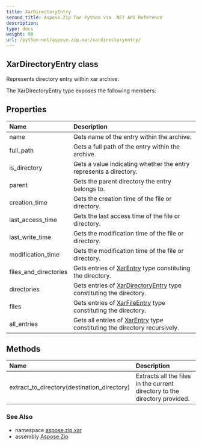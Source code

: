 ```yaml
---
title: XarDirectoryEntry
second_title: Aspose.Zip for Python via .NET API Reference
description: 
type: docs
weight: 90
url: /python-net/aspose.zip.xar/xardirectoryentry/
---
```


## XarDirectoryEntry class

Represents directory entry within xar archive.

The XarDirectoryEntry type exposes the following members:
## Properties
| Name | Description |
| :- | :- |
|name|Gets name of the entry within the archive.|
|full_path|Gets a full path of the entry within the archive.|
|is_directory|Gets a value indicating whether the entry represents a directory.|
|parent|Gets the parent directory the entry belongs to.|
|creation_time|Gets the creation time of the file or directory.|
|last_access_time|Gets the last access time of the file or directory.|
|last_write_time|Gets the modification time of the file or directory.|
|modification_time|Gets the modification time of the file or directory.|
|files_and_directories|Gets entries of [XarEntry](/zip/python-net/aspose.zip.xar/xarentry/) type constituting the directory.|
|directories|Gets entries of [XarDirectoryEntry](/zip/python-net/aspose.zip.xar/xardirectoryentry/) type constituting the directory.|
|files|Gets entries of [XarFileEntry](/zip/python-net/aspose.zip.xar/xarfileentry/) type constituting the directory.|
|all_entries|Gets all entries of [XarEntry](/zip/python-net/aspose.zip.xar/xarentry/) type constituting the directory recursively.|
## Methods
| Name | Description |
| :- | :- |
|extract_to_directory(destination_directory)|Extracts all the files in the current directory to the directory provided.|

### See Also

* namespace [aspose.zip.xar](/zip/python-net/aspose.zip.xar/)
* assembly [Aspose.Zip](/zip/python-net/)

